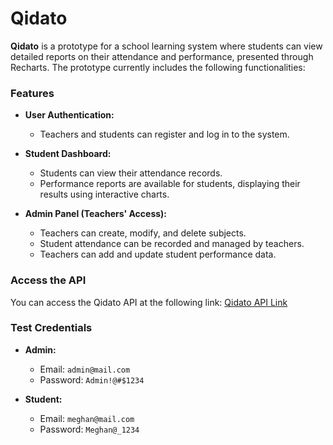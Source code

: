 # Qidato

**Qidato** is a prototype for a school learning system where students can view detailed reports on their attendance and performance, presented through Recharts. The prototype currently includes the following functionalities:

### Features
- **User Authentication:** 
  - Teachers and students can register and log in to the system.
  
- **Student Dashboard:**
  - Students can view their attendance records.
  - Performance reports are available for students, displaying their results using interactive charts.
  
- **Admin Panel (Teachers' Access):**
  - Teachers can create, modify, and delete subjects.
  - Student attendance can be recorded and managed by teachers.
  - Teachers can add and update student performance data.

### Access the API
You can access the Qidato API at the following link:
[Qidato API Link](https://qidato.vabrisetech.com/)

### Test Credentials
- **Admin:**
  - Email: `admin@mail.com`
  - Password: `Admin!@#$1234`
  
- **Student:**
  - Email: `meghan@mail.com`
  - Password: `Meghan@_1234`

